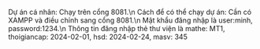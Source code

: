 Dự án cá nhân: Chạy trên cổng 8081.\n
Cách để có thể chạy dự án: Cần có XAMPP và điều chỉnh sang cổng 8081.\n
Mật khẩu đăng nhập là user:minh, password:1234.\n
Thông tin đăng nhập thẻ thư viện là mathe: MT1, thoigiancap: 2024-02-01, hsd: 2024-02-24, masv: 345

